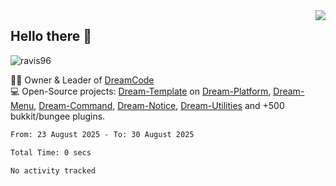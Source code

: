 <img align='right' src="https://github-readme-stats.vercel.app/api?username=Ravis96&show_icons=true">

## Hello there 👋
<p align="left"> <img src="https://komarev.com/ghpvc/?username=ravis96&label=Profile%20views&color=0e75b6&style=flat" alt="ravis96" /> </p>

👨‍💻 Owner & Leader of [DreamCode](https://github.com/DreamPoland) <br>
💻 Open-Source projects: [Dream-Template](https://github.com/DreamPoland/dream-template) on [Dream-Platform](https://github.com/DreamPoland/dream-platform), [Dream-Menu](https://github.com/DreamPoland/dream-menu), [Dream-Command](https://github.com/DreamPoland/dream-command), [Dream-Notice](https://github.com/DreamPoland/dream-notice), [Dream-Utilities](https://github.com/DreamPoland/dream-utilities) and +500 bukkit/bungee plugins.

<!--START_SECTION:waka-->

```txt
From: 23 August 2025 - To: 30 August 2025

Total Time: 0 secs

No activity tracked
```

<!--END_SECTION:waka-->
